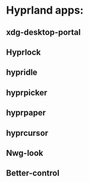 # Hyprland apps:

## xdg-desktop-portal
## Hyprlock
## hypridle
## hyprpicker
## hyprpaper
## hyprcursor
## Nwg-look
## Better-control
